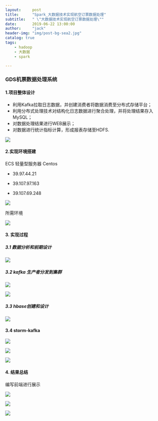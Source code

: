 ```yaml
---
layout:     post
title:      "Spark_大数据技术实现航空订票数据处理"
subtitle:   " \"大数据技术实现航空订票数据处理\""
date:       2019-06-22 13:00:00
author:     "jack"
header-img: "img/post-bg-sea2.jpg"
catalog: true
tags:
    - hadoop
    - 大数据
    - spark

---
```


### **GDS**机票数据处理系统

#### 1.项目整体设计

+ 利用Kafka拉取日志数据，并创建消费者将数据消费至分布式存储平台；
+ 利用分布式处理技术对结构化日志数据进行聚合处理，并将处理结果存入MySQL；
+ 对数据处理结果进行WEB展示；
+ 对数据进行统计指标计算，形成报表存储至HDFS.

![](https://jackyanghc-picture.oss-cn-beijing.aliyuncs.com/20190626172132.png)

#### 2.实现环境搭建

ECS 轻量型服务器 Centos

+ 39.97.44.21

+ 39.107.97.163

+ 39.107.69.248

![](https://jackyanghc-picture.oss-cn-beijing.aliyuncs.com/20190626172239.png)

所需环境

![](https://jackyanghc-picture.oss-cn-beijing.aliyuncs.com/20190626172254.png)

#### 3. 实现过程

##### 3.1 数据分析和前期设计

![](https://jackyanghc-picture.oss-cn-beijing.aliyuncs.com/20190626172408.png)

##### 3.2 kafka 生产者分发到集群

![](https://jackyanghc-picture.oss-cn-beijing.aliyuncs.com/20190626172509.png)

![](https://jackyanghc-picture.oss-cn-beijing.aliyuncs.com/20190626172527.png)

##### 3.3 hbase创建和设计

![](https://jackyanghc-picture.oss-cn-beijing.aliyuncs.com/20190626172755.png)



#### 3.4 storm-kafka

![](https://jackyanghc-picture.oss-cn-beijing.aliyuncs.com/20190626172852.png)

![](https://jackyanghc-picture.oss-cn-beijing.aliyuncs.com/20190626172842.png)

![](https://jackyanghc-picture.oss-cn-beijing.aliyuncs.com/20190626172831.png)

#### 4. 结果总结

编写前端进行展示

![](https://jackyanghc-picture.oss-cn-beijing.aliyuncs.com/20190626173001.png)

![](https://jackyanghc-picture.oss-cn-beijing.aliyuncs.com/20190626172947.png)

![](https://jackyanghc-picture.oss-cn-beijing.aliyuncs.com/20190626172928.png)